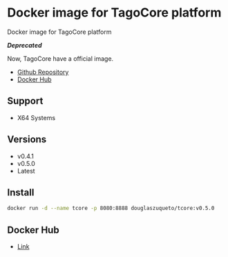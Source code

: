 # Docker image for TagoCore platform

Docker image for TagoCore platform

***Deprecated***

Now, TagoCore have a official image.

* [Github Repository](https://github.com/tago-io/docker-tagocore)
* [Docker Hub](https://hub.docker.com/r/tagoio/tagocore)

## Support

* X64 Systems

## Versions

* v0.4.1
* v0.5.0
* Latest

## Install

```bash
docker run -d --name tcore -p 8080:8888 douglaszuqueto/tcore:v0.5.0
```

## Docker Hub

* [Link](https://hub.docker.com/repository/docker/douglaszuqueto/tcore)
